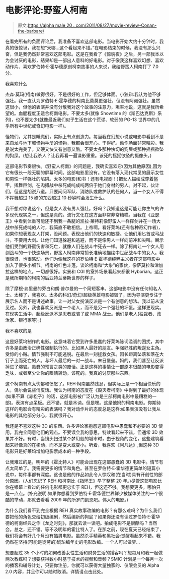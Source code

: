 # 电影评论:野蛮人柯南

> 原文:[https://alpha male 20 . com/2011/08/27/movie-review-Conan-the-barbare/](https://alphamale20.com/2011/08/27/movie-review-conan-the-barbarian/)

在看完所有的负面评论后，我准备不喜欢这部电影。当电影开始大约十分钟时，我真的很惊讶，我在想“天哪...这个看起来不错。”在电影结束的时候，我没有那么兴奋，但是我仍然非常喜欢这部电影。这是在我看了《惊魂夜》之后，另一部我本以为会讨厌的电影，结果却是一部出人意料的好电影。对于像我这样喜欢幻想、喜欢动作片、喜欢罗伯特·E·霍华德原创柯南故事的人来说，我给野蛮人柯南打了 7.0 分。

我喜欢什么

杰森·莫玛(柯南)做得很好。不是很好的工作，但足够体面。小狡辩:我认为他不够强壮。我一直认为罗伯特·E·霍华德的柯南比莫莫更强壮，但没有阿诺强壮。虽然这很小，但他的表演并没有分散我对这个故事的注意力，坦率地说，这就是我所希望的。血腥程度正适合柯南电影。不要太多(就像 Showtime 的《斯巴达克斯》系列)，也不要太少(就像最近我们似乎生活在这个荒谬、软弱的 PG-13 世界中的几乎所有中世纪或奇幻电影一样)。

怪物们，尤其是睡魔们，实际上有点创造力。每当我在幻想小说或电影中看到不是来自龙与地下城怪物手册的怪物，我都会很开心。干得好。动作场面非常精彩。我是说太完美了。又硬又快又有创意又酷。不要太多那种快切的狗屎或那种摇摇欲坠的狗屎。(想让我杀人？让我再看一遍谍影重重。该死的摇摇欲坠的摄像头。)

这部电影节奏很快。《野蛮人柯南》的问题是，我确实喜欢它(因为其他原因),因为它有很长一段无聊的屏幕时间。这部电影里没有。它没有落入现代常见的展示女性和男性一样强壮的陷阱。太多的电影(和书！还有电视剧！)把女人描绘成穿着盔甲，挥舞巨剑，在肉搏战中杀死成吨成吨两倍于她们身材的男人。对不起，伙计们，但这是胡说八道。只要问问军队、消防队或救护队的任何人，当一个女人不得不挥舞超过 15 磅的东西超过 10 秒钟时会发生什么。

我不想对你说这个，但是女人没有男人强壮。好吗？我知道这是可能让你生气的许多现代现实之一，但这是真的。流行文化在这方面非常非常糟糕。当我在《亚瑟王》中看到体重可能还不到我一条腿的凯拉·莱特莉像野蛮人一样挥剑并在一场大战中杀死成吨的人时，我简直不敢相信。上帝啊。看好莱坞(还有各种奇幻作者)，如果你想表现女人打架，没问题。表现出他们的快速和敏捷。让他们用匕首或弓战斗，不要用大剑。让他们知道躲避和逃避，而不是像男人一样向前冲和尖叫。展示他们受到的野蛮伤害和死亡，就像人们在战斗中死去一样。除了柯南让一个女人用剑战斗的一个快速场景，野蛮人柯南非常擅长准确地描绘中世纪战斗中的女人。我很惊讶，也很感动。他们为像我这样的罗伯特·E·霍华德纯粹主义者在这部电影中加入了很多小细节。柯南的红色斗篷，谈论柯南和“大象”的家伙，像萨莫拉和津加拉这样的地点。一切都很好。实景和 CGI 的室外场景看起来都很 Hyborian。这正是我所期待的柯南的后亚特兰蒂斯世界的样子。

除了摩根·弗里曼的旁白和朗·普尔曼的一个简短客串，这部电影中没有任何知名人士。太棒了，我喜欢。太多的科幻/奇幻/超级英雄电影被毁了，因为导演更专注于展示名人而不是讲述故事。让一对父女扮演反派是一个有创意的想法。我以前从没见过。另外，我也喜欢反派是一个老人，而不是另一个强壮的坏蛋。这样更现实。在现实生活中，超级反派不是忍者或骗子或 MMA 战士。他们是老人(独裁者、政治家、银行家等)。)

我不喜欢的是

这是好莱坞制作的电影。这意味着它受到许多愚蠢的好莱坞陈词滥调的困扰，其中许多是由政治正确性强制执行的。比如黑人最好的朋友。争强好胜的叛逆女主角。受惊的小贼。情节强制不可能逃脱。在最后一刻拯救女孩。因长距离坠落和落在大钉子上而死亡的人。与坏人最后的一对一战斗。末日堡垒。妈的，我们甚至让反派掉进了熔岩。愚蠢的预言之类的废话。正是这样的事情让一部原本很酷的电影变得乏味，或者至少让你的眼睛转动。该死的。我真的讨厌那些东西。

这个柯南有点太忧郁和愤怒了。REH·柯南虽然残忍，但实际上是一个相当快乐的人，偶尔会说些俏皮话。我认为柯南的态度在《毁灭者柯南》中得到了最好的体现(如果不算《赤松子》的话，这部电影被广泛认为是三部柯南电影中最糟糕的一部)。表演有点呆板。还不错，就是木讷。但是嘿。这是他妈的柯南电影。你期待这样的电影会有精彩的表演吗？我对动作片的态度总是这样:如果表演没有让我从电影的其他部分分心，我就很开心。

我还是不喜欢这种 3D 的东西。许多评论家抱怨这部电影中愚蠢和不必要的 3D 使用，我完全同意他们的观点。不要误会我的意思，特效看起来不错，但通常 3D 效果并不好。有时，当镜头扫过某个梦幻般的城市时，由于视角的变化，这些建筑看起来好像真的在移动，而不是变大或变小。听着，我喜欢《阿凡达》,但这种 3D 电影只是好莱坞增加电影票成本的一种手段。

让我难过的是，明年的《霍比特人》可能会出现在这部愚蠢的 3D 电影中。情节有点太简单了。我需要更多的情节和角色。甚至在罗伯特·E·霍华德更简单的短篇小说中，每件事都有深度。这也是他的作品如此令人惊叹和(在当时)具有开创性的部分原因。(人们忘记了 REH 和柯南比《指环王》早了整整 20 年。)尽管这部电影比你在银幕上看过的任何电影都更忠实于 REH，但这还不够。我想要更多，哪怕只是一点点。(补充说明:如果你想看到罗伯特·E·霍华德世界鲜少被媒体关注的一个很酷的举动，那就去看看 2009 年的所罗门凯恩吧。伟大的电影。)

为什么我们看不到完全根据 REH 真实故事改编的电影？有那么难吗？为什么我们要把他的角色交给初级编剧，然后编新的狗屁？如果你还没有读过罗伯特·E·霍华德的柯南经典之作《龙之时刻》，那就去读一读吧。拍成电影不是很酷吗？当然会。总之，还不错。等不及明年的霍比特人了。在那之前，现在夏天已经结束了，我们将会有好几个月没有酷男电影。虽然杀手精英和黑社会:觉醒看起来不错。我仍然在坚持(可能是徒劳的)琥珀编年史的电影改编。一个人可以做梦...

想要超过 35 个小时的如何改善女性生活和财务生活的播客吗？想每月和我一起做两次教练吗？想要获得数小时基于技术的视频和音频？SMIC 计划是一个每月一次的播客和辅导计划，只要你注册，你就可以获得大量独家的、仅限会员的 Alpha 2.0 内容，并且你可以随时取消。详情请点击此处。